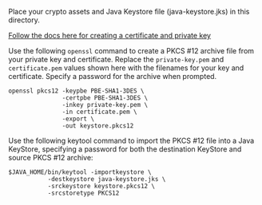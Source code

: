 Place your crypto assets and Java Keystore file (java-keystore.jks) in this directory.

[Follow the docs here for creating a certificate and private key](https://developer.amazon.com/docs/custom-skills/configure-web-service-self-signed-certificate.html#create-a-private-key-and-self-signed-certificate-for-testing)

Use the following `openssl` command to create a PKCS #12 archive file from your private key and certificate. Replace the `private-key.pem` and `certificate.pem` values shown here with the filenames for your key and certificate. Specify a password for the archive when prompted.

```
openssl pkcs12 -keypbe PBE-SHA1-3DES \
               -certpbe PBE-SHA1-3DES \
               -inkey private-key.pem \
               -in certificate.pem \
               -export \
               -out keystore.pkcs12
```

Use the following keytool command to import the PKCS #12 file into a Java KeyStore, specifying a password for both the destination KeyStore and source PKCS #12 archive:

```
$JAVA_HOME/bin/keytool -importkeystore \
           -destkeystore java-keystore.jks \
           -srckeystore keystore.pkcs12 \
           -srcstoretype PKCS12
```

